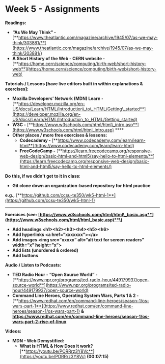 # Week 5 - Assignments

**Readings:**

* **“As We May Think” -** [**https://www.theatlantic.com/magazine/archive/1945/07/as-we-may-think/303881/**](https://www.theatlantic.com/magazine/archive/1945/07/as-we-may-think/303881/)
* **A Short History of the Web - CERN website -** [**https://home.cern/science/computing/birth-web/short-history-web**](https://home.cern/science/computing/birth-web/short-history-web)

**Tutorials / Lessons \[have live editors built in within explanations & exercises\]:**

* **Mozilla Developers’ Network \(MDN\) Learn -** [**https://developer.mozilla.org/en-US/docs/Learn/HTML/Introduction\_to\_HTML/Getting\_started**](https://developer.mozilla.org/en-US/docs/Learn/HTML/Introduction_to_HTML/Getting_started)
* **W3C -** [**https://www.w3schools.com/html/html\_intro.asp**](https://www.w3schools.com/html/html_intro.asp) ****
* **Other places / more free exercises & lessons:**
  * **Codecademy -** [**https://www.codecademy.com/learn/learn-html**](https://www.codecademy.com/learn/learn-html)
  * **FreeCodeCamp -** [**https://learn.freecodecamp.org/responsive-web-design/basic-html-and-html5/say-hello-to-html-elements/**](https://learn.freecodecamp.org/responsive-web-design/basic-html-and-html5/say-hello-to-html-elements/)

**Do this, if we didn't get to it in class:**

* **Git clone down an organization-based repository for html practice**

**e.g.,** [**https://github.com/ccsu-te350/wk5-html-1**](https://github.com/ccsu-te350/wk5-html-1)   
****

**Exercises \(see:** [**https://www.w3schools.com/html/html\_basic.asp**](https://www.w3schools.com/html/html_basic.asp)**\)**

* **Add headings &lt;h1&gt;&lt;h2&gt;&lt;h3&gt;&lt;h4&gt;&lt;h5&gt;&lt;h6&gt;**
* **Add hyperlinks &lt;a href=”xxxxxxx”&gt;&lt;/a&gt;**
* **Add images &lt;img src=”xxxxx” alt=”alt text for screen readers” width=”x” height=”x”&gt;**
* **Add lists \(unordered & ordered\)**
* **Add buttons**

**Audio / Listen to Podcasts:**

* **TED Radio Hour - “Open Source World” -** [**https://www.npr.org/programs/ted-radio-hour/449179937/open-source-world**](https://www.npr.org/programs/ted-radio-hour/449179937/open-source-world)
* **Command Line Heroes, Operating System Wars, Parts 1 & 2 -** [**https://www.redhat.com/en/command-line-heroes/season-1/os-wars-part-1**](https://www.redhat.com/en/command-line-heroes/season-1/os-wars-part-1) **&** [**https://www.redhat.com/en/command-line-heroes/season-1/os-wars-part-2-rise-of-linux** ](https://www.redhat.com/en/command-line-heroes/season-1/os-wars-part-2-rise-of-linux)

**Videos:**

* **MDN - Web Demystified:**
  * **What is HTML & How Does it work?** [**https://youtu.be/PORRrz3Y8Vc**](https://youtu.be/PORRrz3Y8Vc) **\(00:07:15\)**

